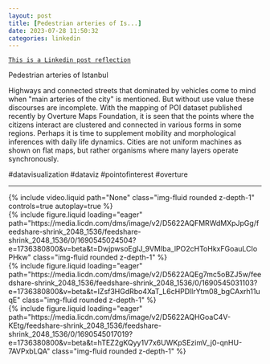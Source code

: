 ```yaml
---
layout: post
title: [Pedestrian arteries of Is...]
date: 2023-07-28 11:50:32
categories: linkedin
---
```


[`This is a Linkedin post reflection`](https://www.linkedin.com/feed/update/urn:li:activity:7090659793807298560)

Pedestrian arteries of Istanbul

Highways and connected streets that dominated by vehicles come to mind when "main arteries of the city" is mentioned. But without use value these discourses are incomplete. With the mapping of POI dataset published recently by Overture Maps Foundation, it is seen that the points where the citizens interact are clustered and connected in various forms in some regions. Perhaps it is time to supplement mobility and morphological inferences with daily life dynamics. Cities are not uniform machines as shown on flat maps, but rather organisms where many layers operate synchronously.

#datavisualization #dataviz #pointofinterest #overture

<hr>
<div class="row mt-3">
<div class="col-sm mt-3 mt-md-0">{% include video.liquid path="None" class="img-fluid rounded z-depth-1" controls=true autoplay=true %}</div>

<div class="col-sm mt-3 mt-md-0">{% include figure.liquid loading="eager" path="https://media.licdn.com/dms/image/v2/D5622AQFMRWdMXpJpGg/feedshare-shrink_2048_1536/feedshare-shrink_2048_1536/0/1690545024504?e=1736380800&v=beta&t=DwjpwsoEgIJ_9VMIba_lPO2cHToHkxFGoauLCIoPHkw" class="img-fluid rounded z-depth-1" %}</div>
<div class="col-sm mt-3 mt-md-0">{% include figure.liquid loading="eager" path="https://media.licdn.com/dms/image/v2/D5622AQEg7mc5oBZJ5w/feedshare-shrink_2048_1536/feedshare-shrink_2048_1536/0/1690545031103?e=1736380800&v=beta&t=IZsf3HGdRbo4XaT_L6cHPDllrYtm08_bgCAxrh11uqE" class="img-fluid rounded z-depth-1" %}</div>
<div class="col-sm mt-3 mt-md-0">{% include figure.liquid loading="eager" path="https://media.licdn.com/dms/image/v2/D5622AQHGoaC4V-KEtg/feedshare-shrink_2048_1536/feedshare-shrink_2048_1536/0/1690545017019?e=1736380800&v=beta&t=hTEZ2gKQyy1V7x6UWKpSEzimV_j0-qnHU-7AVPxbLQA" class="img-fluid rounded z-depth-1" %}</div>

</div>
